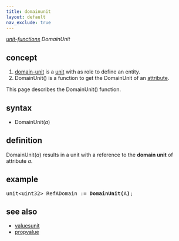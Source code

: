 ```yaml
---
title: domainunit
layout: default
nav_exclude: true
---
```

*[unit-functions](unit-functions) DomainUnit*

## concept

1. [domain-unit](domain-unit) is a [unit](unit) with as role to define an entity.
2. DomainUnit() is a function to get the DomainUnit of an [attribute](attribute).

This page describes the DomainUnit() function.

## syntax

- DomainUnit(*a*)

## definition

DomainUnit(*a*) results in a unit with a reference to the **domain unit** of attribute *a*.

## example

<pre>
unit&lt;uint32&gt; RefADomain := <B>DomainUnit(</B>A<B>)</B>;
</pre>

## see also

- [valuesunit](valuesunit)
- [propvalue](propvalue)